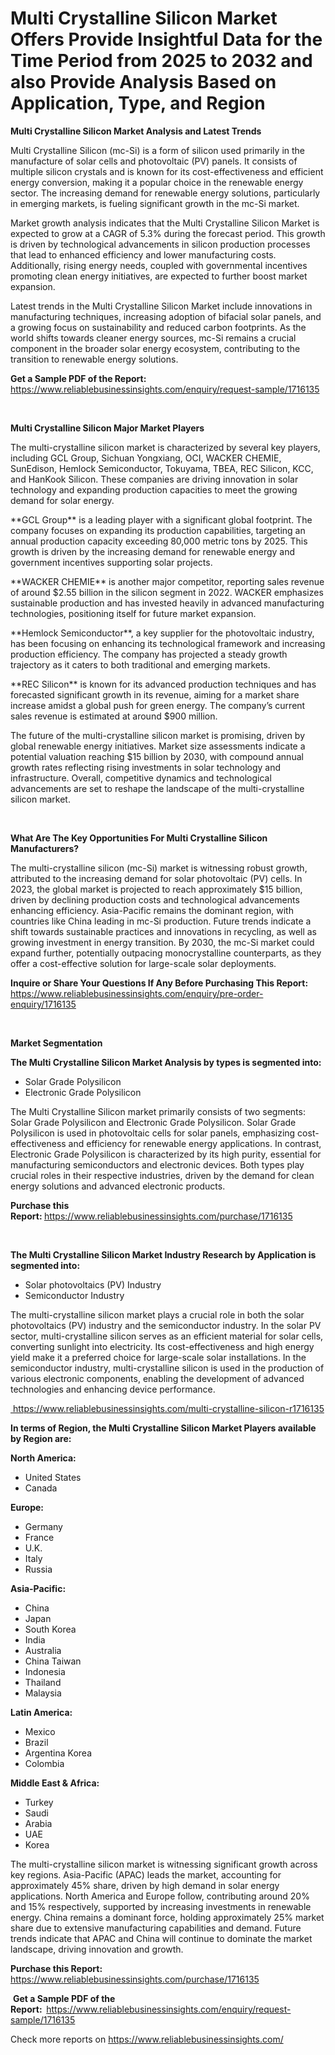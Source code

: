 <p><h1>Multi Crystalline Silicon Market Offers Provide Insightful Data for the Time Period from 2025 to 2032 and also Provide Analysis Based on Application, Type, and Region</h1></p><p><strong>Multi Crystalline Silicon Market Analysis and Latest Trends</strong></p>
<p><p>Multi Crystalline Silicon (mc-Si) is a form of silicon used primarily in the manufacture of solar cells and photovoltaic (PV) panels. It consists of multiple silicon crystals and is known for its cost-effectiveness and efficient energy conversion, making it a popular choice in the renewable energy sector. The increasing demand for renewable energy solutions, particularly in emerging markets, is fueling significant growth in the mc-Si market.</p><p>Market growth analysis indicates that the Multi Crystalline Silicon Market is expected to grow at a CAGR of 5.3% during the forecast period. This growth is driven by technological advancements in silicon production processes that lead to enhanced efficiency and lower manufacturing costs. Additionally, rising energy needs, coupled with governmental incentives promoting clean energy initiatives, are expected to further boost market expansion.</p><p>Latest trends in the Multi Crystalline Silicon Market include innovations in manufacturing techniques, increasing adoption of bifacial solar panels, and a growing focus on sustainability and reduced carbon footprints. As the world shifts towards cleaner energy sources, mc-Si remains a crucial component in the broader solar energy ecosystem, contributing to the transition to renewable energy solutions.</p></p>
<p><strong>Get a Sample PDF of the Report:&nbsp;</strong> <a href="https://www.reliablebusinessinsights.com/enquiry/request-sample/1716135?utm_campaign=1106&utm_medium=2&utm_source=Github&utm_content=ia&utm_term=12012025&utm_id=multi-crystalline-silicon">https://www.reliablebusinessinsights.com/enquiry/request-sample/1716135</a></p>
<p>&nbsp;</p>
<p><strong>Multi Crystalline Silicon Major Market Players</strong></p>
<p><p>The multi-crystalline silicon market is characterized by several key players, including GCL Group, Sichuan Yongxiang, OCI, WACKER CHEMIE, SunEdison, Hemlock Semiconductor, Tokuyama, TBEA, REC Silicon, KCC, and HanKook Silicon. These companies are driving innovation in solar technology and expanding production capacities to meet the growing demand for solar energy.</p><p>**GCL Group** is a leading player with a significant global footprint. The company focuses on expanding its production capabilities, targeting an annual production capacity exceeding 80,000 metric tons by 2025. This growth is driven by the increasing demand for renewable energy and government incentives supporting solar projects.</p><p>**WACKER CHEMIE** is another major competitor, reporting sales revenue of around $2.55 billion in the silicon segment in 2022. WACKER emphasizes sustainable production and has invested heavily in advanced manufacturing technologies, positioning itself for future market expansion.</p><p>**Hemlock Semiconductor**, a key supplier for the photovoltaic industry, has been focusing on enhancing its technological framework and increasing production efficiency. The company has projected a steady growth trajectory as it caters to both traditional and emerging markets.</p><p>**REC Silicon** is known for its advanced production techniques and has forecasted significant growth in its revenue, aiming for a market share increase amidst a global push for green energy. The company’s current sales revenue is estimated at around $900 million.</p><p>The future of the multi-crystalline silicon market is promising, driven by global renewable energy initiatives. Market size assessments indicate a potential valuation reaching $15 billion by 2030, with compound annual growth rates reflecting rising investments in solar technology and infrastructure. Overall, competitive dynamics and technological advancements are set to reshape the landscape of the multi-crystalline silicon market.</p></p>
<p>&nbsp;</p>
<p><strong>What Are The Key Opportunities For Multi Crystalline Silicon Manufacturers?</strong></p>
<p><p>The multi-crystalline silicon (mc-Si) market is witnessing robust growth, attributed to the increasing demand for solar photovoltaic (PV) cells. In 2023, the global market is projected to reach approximately $15 billion, driven by declining production costs and technological advancements enhancing efficiency. Asia-Pacific remains the dominant region, with countries like China leading in mc-Si production. Future trends indicate a shift towards sustainable practices and innovations in recycling, as well as growing investment in energy transition. By 2030, the mc-Si market could expand further, potentially outpacing monocrystalline counterparts, as they offer a cost-effective solution for large-scale solar deployments.</p></p>
<p><strong>Inquire or Share Your Questions If Any Before Purchasing This Report:</strong> <a href="https://www.reliablebusinessinsights.com/enquiry/pre-order-enquiry/1716135?utm_campaign=1106&utm_medium=2&utm_source=Github&utm_content=ia&utm_term=12012025&utm_id=multi-crystalline-silicon">https://www.reliablebusinessinsights.com/enquiry/pre-order-enquiry/1716135</a></p>
<p>&nbsp;</p>
<p><strong>Market Segmentation</strong></p>
<p><strong>The Multi Crystalline Silicon Market Analysis by types is segmented into:</strong></p>
<p><ul><li>Solar Grade Polysilicon</li><li>Electronic Grade Polysilicon</li></ul></p>
<p><p>The Multi Crystalline Silicon market primarily consists of two segments: Solar Grade Polysilicon and Electronic Grade Polysilicon. Solar Grade Polysilicon is used in photovoltaic cells for solar panels, emphasizing cost-effectiveness and efficiency for renewable energy applications. In contrast, Electronic Grade Polysilicon is characterized by its high purity, essential for manufacturing semiconductors and electronic devices. Both types play crucial roles in their respective industries, driven by the demand for clean energy solutions and advanced electronic products.</p></p>
<p><strong>Purchase this Report:&nbsp;</strong><a href="https://www.reliablebusinessinsights.com/purchase/1716135?utm_campaign=1106&utm_medium=2&utm_source=Github&utm_content=ia&utm_term=12012025&utm_id=multi-crystalline-silicon">https://www.reliablebusinessinsights.com/purchase/1716135</a></p>
<p>&nbsp;</p>
<p><strong>The Multi Crystalline Silicon Market Industry Research by Application is segmented into:</strong></p>
<p><ul><li>Solar photovoltaics (PV) Industry</li><li>Semiconductor Industry</li></ul></p>
<p><p>The multi-crystalline silicon market plays a crucial role in both the solar photovoltaics (PV) industry and the semiconductor industry. In the solar PV sector, multi-crystalline silicon serves as an efficient material for solar cells, converting sunlight into electricity. Its cost-effectiveness and high energy yield make it a preferred choice for large-scale solar installations. In the semiconductor industry, multi-crystalline silicon is used in the production of various electronic components, enabling the development of advanced technologies and enhancing device performance.</p></p>
<p><a href="https://www.reliablebusinessinsights.com/multi-crystalline-silicon-r1716135?utm_campaign=1106&utm_medium=2&utm_source=Github&utm_content=ia&utm_term=12012025&utm_id=multi-crystalline-silicon">&nbsp;https://www.reliablebusinessinsights.com/multi-crystalline-silicon-r1716135</a></p>
<p><strong>In terms of Region, the Multi Crystalline Silicon Market Players available by Region are:</strong></p>
<p>
    <p> <strong> North America: </strong>
        <ul>
            <li>United States</li>
            <li>Canada</li>
        </ul>
        </p> 
    <p> <strong> Europe: </strong>
        <ul>
            <li>Germany</li>
            <li>France</li>
            <li>U.K.</li>
            <li>Italy</li>
            <li>Russia</li>
        </ul>
        </p> 
    <p> <strong> Asia-Pacific: </strong>
        <ul>
            <li>China</li>
            <li>Japan</li>
            <li>South Korea</li>
            <li>India</li>
            <li>Australia</li>
            <li>China Taiwan</li>
            <li>Indonesia</li>
            <li>Thailand</li>
            <li>Malaysia</li>
        </ul>
        </p> 
    <p> <strong> Latin America: </strong>
        <ul>
            <li>Mexico</li>
            <li>Brazil</li>
            <li>Argentina Korea</li>
            <li>Colombia</li>
        </ul>
        </p> 
    <p> <strong> Middle East & Africa: </strong>
        <ul>
            <li>Turkey</li>
            <li>Saudi</li>
            <li>Arabia</li>
            <li>UAE</li>
            <li>Korea</li>
        </ul>
    </p>
    </p>
<p><p>The multi-crystalline silicon market is witnessing significant growth across key regions. Asia-Pacific (APAC) leads the market, accounting for approximately 45% share, driven by high demand in solar energy applications. North America and Europe follow, contributing around 20% and 15% respectively, supported by increasing investments in renewable energy. China remains a dominant force, holding approximately 25% market share due to extensive manufacturing capabilities and demand. Future trends indicate that APAC and China will continue to dominate the market landscape, driving innovation and growth.</p></p>
<p><strong>Purchase this Report: </strong><a href="https://www.reliablebusinessinsights.com/purchase/1716135?utm_campaign=1106&utm_medium=2&utm_source=Github&utm_content=ia&utm_term=12012025&utm_id=multi-crystalline-silicon">https://www.reliablebusinessinsights.com/purchase/1716135</a></p>
<p>&nbsp;<strong>Get a Sample PDF of the Report:&nbsp;&nbsp;</strong><a href="https://www.reliablebusinessinsights.com/enquiry/request-sample/1716135?utm_campaign=1106&utm_medium=2&utm_source=Github&utm_content=ia&utm_term=12012025&utm_id=multi-crystalline-silicon">https://www.reliablebusinessinsights.com/enquiry/request-sample/1716135</a></p>
<p><strong></strong></p>
<p>Check more reports on <a href="https://www.reliablebusinessinsights.com/?utm_campaign=1106&utm_medium=2&utm_source=Github&utm_content=ia&utm_term=12012025&utm_id=multi-crystalline-silicon">https://www.reliablebusinessinsights.com/</a></p>